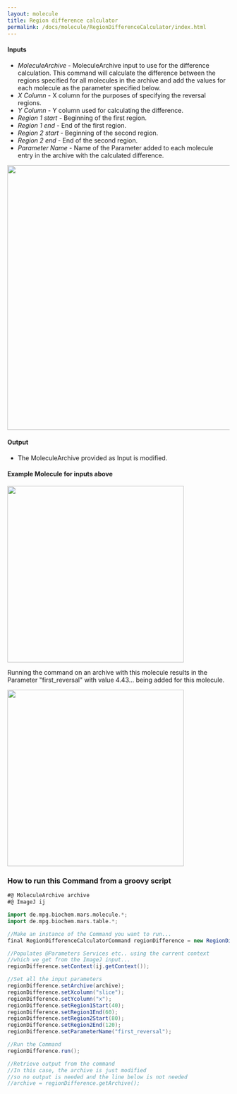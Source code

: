 ```yaml
---
layout: molecule
title: Region difference calculator
permalink: /docs/molecule/RegionDifferenceCalculator/index.html
---
```


#### Inputs

   * *MoleculeArchive* - MoleculeArchive input to use for the difference calculation. This command will calculate the difference between the regions specified for all molecules in the archive and add the values for each molecule as the parameter specified below.
   * *X Column* - X column for the purposes of specifying the reversal regions.
   * *Y Column* - Y column used for calculating the difference.
   * *Region 1 start* - Beginning of the first region.
   * *Region 1 end* - End of the first region.
   * *Region 2 start* - Beginning of the second region.
   * *Region 2 end* - End of the second region.
   * *Parameter Name* - Name of the Parameter added to each molecule entry in the archive with the calculated difference.
<img align='center' src='{{site.baseurl}}/docs/Molecule/img/Region Difference Calculator.png' width='600' />

#### Output

   * The MoleculeArchive provided as Input is modified.

#### Example Molecule for inputs above

<img align='center' src='{{site.baseurl}}/docs/Molecule/img/regionDifferencePlot.png' width='400' />

Running the command on an archive with this molecule results in the Parameter "first_reversal" with value 4.43... being added for this molecule.

<img align='center' src='{{site.baseurl}}/docs/Molecule/img/Added Parameter.png' width='400' />

### How to run this Command from a groovy script

```groovy
#@ MoleculeArchive archive
#@ ImageJ ij

import de.mpg.biochem.mars.molecule.*;
import de.mpg.biochem.mars.table.*;

//Make an instance of the Command you want to run...
final RegionDifferenceCalculatorCommand regionDifference = new RegionDifferenceCalculatorCommand();

//Populates @Parameters Services etc.. using the current context
//which we get from the ImageJ input...
regionDifference.setContext(ij.getContext());

//Set all the input parameters
regionDifference.setArchive(archive);
regionDifference.setXcolumn("slice");
regionDifference.setYcolumn("x");
regionDifference.setRegion1Start(40);
regionDifference.setRegion1End(60);
regionDifference.setRegion2Start(80);
regionDifference.setRegion2End(120);
regionDifference.setParameterName("first_reversal");

//Run the Command
regionDifference.run();

//Retrieve output from the command
//In this case, the archive is just modified
//so no output is needed and the line below is not needed
//archive = regionDifference.getArchive();
```
